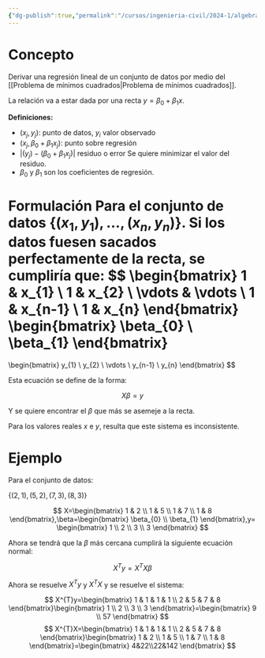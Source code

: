 ```yaml
---
{"dg-publish":true,"permalink":"/cursos/ingenieria-civil/2024-1/algebra-lineal/7-ortogonalidad/aplicacion-de-problemas-de-minimos-cuadrados-a-modelos-lineales-conflict-2025-07-11-16-15-08/","tags":["ExMAT1203"]}
---
```


# Concepto

Derivar una regresión lineal de un conjunto de datos por medio del [[Problema de mínimos cuadrados\|Problema de mínimos cuadrados]].

La relación va a estar dada por una recta $y=\beta_{0}+\beta_{1}x$.

**Definiciones:**

- $(x_{j},y_{j})$: punto de datos, $y_{i}$ valor observado
- $(x_{j},\beta_{0}+\beta_{1}x_{j})$: punto sobre regresión
- $|(y_{j})-(\beta_{0}+\beta_{1}x_{j})|$ residuo o error
Se quiere minimizar el valor del residuo.
- $\beta_{0}$ y $\beta_{1}$ son los coeficientes de regresión.

**Formulación**
Para el conjunto de datos $\{ (x_{1},y_{1}),\dots,(x_{n},y_{n}) \}$.
Si los datos fuesen sacados perfectamente de la recta, se cumpliría que:
$$
\begin{bmatrix}
1 & x_{1} \\
1 & x_{2} \\
\vdots & \vdots \\
1 & x_{n-1} \\
1 & x_{n}
\end{bmatrix}
\begin{bmatrix}
\beta_{0} \\
\beta_{1}
\end{bmatrix}
=
\begin{bmatrix}
y_{1} \\
y_{2} \\
\vdots \\
y_{n-1} \\
y_{n}
\end{bmatrix}
$$

Esta ecuación se define de la forma:

$$
X\beta=y
$$

Y se quiere encontrar el $\beta$ que más se asemeje a la recta.

Para los valores reales $x$ e $y$, resulta que este sistema es inconsistente.

# Ejemplo

Para el conjunto de datos:

$\{ (2,1),(5,2),(7,3),(8,3) \}$ 

$$
X=\begin{bmatrix}
1 & 2 \\
1 & 5 \\
1 & 7 \\
1 & 8
\end{bmatrix},\beta=\begin{bmatrix}
\beta_{0} \\
\beta_{1}
\end{bmatrix},y=
\begin{bmatrix}
1 \\
2 \\
3 \\
3
\end{bmatrix}
$$

Ahora se tendrá que la $\beta$ más cercana cumplirá la siguiente ecuación normal:

$$
X^{T}y=X^{T}X\beta
$$

Ahora se resuelve $X^{T}y$ y $X^{T}X$ y se resuelve el sistema:

$$
X^{T}y=\begin{bmatrix}
1 & 1 & 1 & 1 \\
2 & 5 & 7 & 8
\end{bmatrix}\begin{bmatrix}
1 \\
2 \\
3 \\
3
\end{bmatrix}=\begin{bmatrix}
9 \\
57
\end{bmatrix}
$$
$$
X^{T}X=\begin{bmatrix}
1 & 1 & 1 & 1 \\
2 & 5 & 7 & 8
\end{bmatrix}\begin{bmatrix}
1 & 2 \\
1 & 5 \\
1 & 7 \\
1 & 8
\end{bmatrix}=\begin{bmatrix}
4&22\\22&142
\end{bmatrix}
$$

